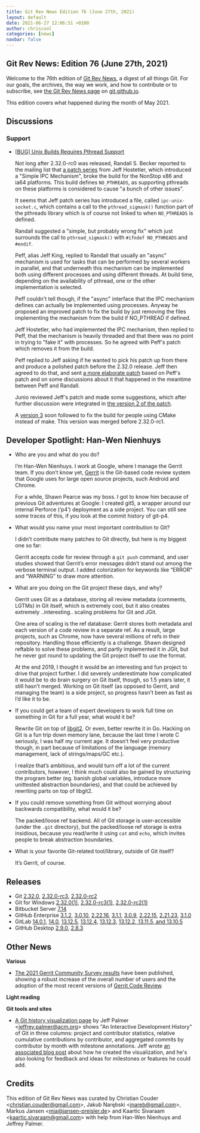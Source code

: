 ```yaml
---
title: Git Rev News Edition 76 (June 27th, 2021)
layout: default
date: 2021-06-27 12:06:51 +0100
author: chriscool
categories: [news]
navbar: false
---
```


## Git Rev News: Edition 76 (June 27th, 2021)

Welcome to the 76th edition of [Git Rev News](https://git.github.io/rev_news/rev_news/),
a digest of all things Git. For our goals, the archives, the way we work, and how to contribute or to
subscribe, see [the Git Rev News page](https://git.github.io/rev_news/rev_news/) on [git.github.io](http://git.github.io).

This edition covers what happened during the month of May 2021.

## Discussions

<!---
### General
-->

<!---
### Reviews
-->


### Support

* [[BUG] Unix Builds Requires Pthread Support](https://lore.kernel.org/git/009d01d74b44$9efe8a60$dcfb9f20$@nexbridge.com/)

  Not long after 2.32.0-rc0 was released, Randall S. Becker reported
  to the mailing list that
  [a patch series](https://lore.kernel.org/git/pull.766.v4.git.1613598529.gitgitgadget@gmail.com/)
  from Jeff Hostetler, which introduced a "Simple IPC Mechanism",
  broke the build for the NonStop x86 and ia64 platforms. This build
  defines `NO_PTHREADS`, as supporting pthreads on these platforms is
  considered to cause "a bunch of other issues".

  It seems that Jeff patch series has introduced a file, called
  `ipc-unix-socket.c`, which contains a call to the
  `pthread_sigmask()` function part of the pthreads library which is
  of course not linked to when `NO_PTHREADS` is defined.

  Randall suggested a "simple, but probably wrong fix" which just
  surrounds the call to `pthread_sigmask()` with `#ifndef NO_PTHREADS`
  and `#endif`.

  Peff, alias Jeff King, replied to Randall that usually an "async"
  mechanism is used for tasks that can be performed by several workers
  in parallel, and that underneath this mechanism can be implemented
  both using different processes and using different threads. At build
  time, depending on the availability of pthread, one or the other
  implementation is selected.

  Peff couldn't tell though, if the "async" interface that the IPC
  mechanism defines can actually be implemented using
  processes. Anyway he proposed an improved patch to fix the build by
  just removing the files implementing the mechanism from the build if
  NO_PTHREAD if defined.

  Jeff Hostetler, who had implemented the IPC mechanism, then replied
  to Peff, that the mechanism is heavily threaded and that there was
  no point in trying to "fake it" with processes. So he agreed with
  Peff's patch which removes it from the build.

  Peff replied to Jeff asking if he wanted to pick his patch up from
  there and produce a polished patch before the 2.32.0 release. Jeff
  then agreed to do that, and sent
  [a more elaborate patch](https://lore.kernel.org/git/pull.955.git.1621352192238.gitgitgadget@gmail.com/)
  based on Peff's patch and on some discussions about it that happened
  in the meantime between Peff and Randall.

  Junio reviewed Jeff's patch and made some suggestions, which after
  further discussion were integrated in
  [the version 2 of the patch](https://lore.kernel.org/git/pull.955.v2.git.1621520547726.gitgitgadget@gmail.com/).

  A [version 3](https://lore.kernel.org/git/pull.955.v3.git.1621535291406.gitgitgadget@gmail.com/)
  soon followed to fix the build for people using CMake instead of make.
  This version was merged before 2.32.0-rc1.


## Developer Spotlight: Han-Wen Nienhuys

* Who are you and what do you do?

  I’m Han-Wen Nienhuys. I work at Google, where I manage the Gerrit
  team. If you don’t know yet, [Gerrit](https://www.gerritcodereview.com/)
  is the Git-based code review system that Google uses for large open
  source projects, such Android and Chrome.

  For a while, Shawn Pearce was my boss. I got to know him because of
  previous Git adventures at Google: I created git5, a wrapper around
  our internal Perforce (‘p4’) deployment as a side project. You can
  still see some traces of this, if you look at the commit history of
  git-p4.

* What would you name your most important contribution to Git?

  I didn’t contribute many patches to Git directly, but here is my
  biggest one so far:

  Gerrit accepts code for review through a `git push` command, and user
  studies showed that Gerrit’s error messages didn’t stand out among
  the verbose terminal output. I added colorization for keywords like
  “ERROR” and “WARNING” to draw more attention.

* What are you doing on the Git project these days, and why?

  Gerrit uses Git as a database, storing all review metadata
  (comments, LGTMs) in Git itself, which is extremely cool, but it
  also creates extremely ..interesting.. scaling problems for Git and
  JGit.

  One area of scaling is the ref database: Gerrit stores both metadata
  and each version of a code review in a separate ref. As a result,
  large projects, such as Chrome, now have several millions of refs in
  their repository. Handling those efficiently is a challenge. Shawn
  designed reftable to solve these problems, and partly implemented it
  in JGit, but he never got round to updating the Git project itself
  to use the format.

  At the end 2019, I thought it would be an interesting and fun
  project to drive that project further. I did severely underestimate
  how complicated it would be to do brain surgery on Git itself,
  though, so 1.5 years later, it still hasn’t merged. Working on Git
  itself (as opposed to Gerrit, and managing the team) is a side
  project, so progress hasn’t been as fast as I’d like it to be.

* If you could get a team of expert developers to work full time on
  something in Git for a full year, what would it be?

  Rewrite Git on top of [libgit2](https://libgit2.org/). Or even,
  better rewrite it in Go. Hacking on Git is a fun trip down memory
  lane, because the last time I wrote C seriously, I was half my
  current age. It doesn’t feel very productive though, in part because
  of limitations of the language (memory management, lack of
  strings/maps/GC etc.).

  I realize that’s ambitious, and would turn off a lot of the current
  contributors, however, I think much could also be gained by
  structuring the program better (eg. banish global variables,
  introduce more unittested abstraction boundaries), and that could be
  achieved by rewriting parts on top of libgit2.

* If you could remove something from Git without worrying about
  backwards compatibility, what would it be?

  The packed/loose ref backend. All of Git storage is user-accessible
  (under the `.git` directory), but the packed/loose ref storage is
  extra insidious, because you read/write it using `cat` and `echo`,
  which invites people to break abstraction boundaries.

* What is your favorite Git-related tool/library, outside of Git
  itself?

  It’s Gerrit, of course.

## Releases

+ Git [2.32.0](https://public-inbox.org/git/xmqqa6o3xj2e.fsf@gitster.g/),
[2.32.0-rc3](https://public-inbox.org/git/xmqq4kegr7o3.fsf@gitster.g/),
[2.32.0-rc2](https://public-inbox.org/git/xmqq4ken75cv.fsf@gitster.g/)
+ Git for Windows [2.32.0(1)](https://github.com/git-for-windows/git/releases/tag/v2.32.0.windows.1),
[2.32.0-rc3(1)](https://github.com/git-for-windows/git/releases/tag/v2.32.0-rc3.windows.1),
[2.32.0-rc2(1)](https://github.com/git-for-windows/git/releases/tag/v2.32.0-rc2.windows.1)
+ Bitbucket Server [7.14](https://confluence.atlassian.com/bitbucketserver/bitbucket-server-release-notes-872139866.html)
+ GitHub Enterprise [3.1.2](https://help.github.com/enterprise-server@3.1/admin/release-notes#3.1.2),
[3.0.10](https://help.github.com/enterprise-server@3.0/admin/release-notes#3.0.10),
[2.22.16](https://help.github.com/enterprise-server@2.22/admin/release-notes#2.22.16),
[3.1.1](https://help.github.com/enterprise-server@3.1/admin/release-notes#3.1.1),
[3.0.9](https://help.github.com/enterprise-server@3.0/admin/release-notes#3.0.9),
[2.22.15](https://help.github.com/enterprise-server@2.22/admin/release-notes#2.22.15),
[2.21.23](https://help.github.com/enterprise-server@2.21/admin/release-notes#2.21.23),
[3.1.0](https://help.github.com/enterprise-server@3.1/admin/release-notes#3.1.0)
+ GitLab [14.0.1](https://about.gitlab.com/releases/2021/06/24/gitlab-14-0-1-released/),
[14.0](https://about.gitlab.com/releases/2021/06/22/gitlab-14-0-released/),
[13.12.5](https://about.gitlab.com/releases/2021/06/21/gitlab-13-12-5-released/),
[13.12.4](https://about.gitlab.com/releases/2021/06/14/gitlab-13-12-4-released/),
[13.12.3](https://about.gitlab.com/releases/2021/06/07/gitlab-13-12-3-released/),
[13.12.2, 13.11.5, and 13.10.5](https://about.gitlab.com/releases/2021/06/01/security-release-gitlab-13-12-2-released/)
+ GitHub Desktop [2.9.0](https://desktop.github.com/release-notes/),
[2.8.3](https://desktop.github.com/release-notes/)

## Other News

__Various__
* [The 2021 Gerrit Community Survey results](https://docs.google.com/presentation/d/11Ivu6xtYZBYTU5e5y_lc6tni3nm9fNIUbX2VRTyTMbE/edit#slide=id.ge209b6f75c_0_1459)
  have been published, showing a robust increase of the overall number of users and the adoption
  of the most recent versions of [Gerrit Code Review](https://www.gerritcodereview.com).

__Light reading__


__Git tools and sites__
* [A Git history visualization page](https://git-history.jpalmer.dev/)
by Jeff Palmer &lt;<jeffrey.palmer@acm.org>&gt; shows "An Interactive Development History" of Git in
three columns: project and contributor statistics, relative cumulative
contributions by contributor, and aggregated commits by
contributor by month with milestone annotations. Jeff wrote
[an associated blog post](https://jpalmer.dev/2021/05/interactive-git-history/) about how
he created the visualization, and he's also looking for
feedback and ideas for milestones or features he could add.


## Credits

This edition of Git Rev News was curated by
Christian Couder &lt;<christian.couder@gmail.com>&gt;,
Jakub Narębski &lt;<jnareb@gmail.com>&gt;,
Markus Jansen &lt;<mja@jansen-preisler.de>&gt; and
Kaartic Sivaraam &lt;<kaartic.sivaraam@gmail.com>&gt;
with help from Han-Wen Nienhuys and Jeffrey Palmer.
